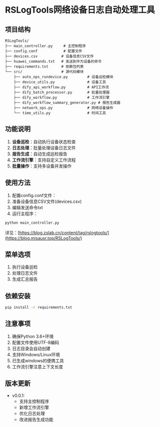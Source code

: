 # RSLogTools网络设备日志自动处理工具

## 项目结构
```
RSLogTools/
├── main_controller.py     # 主控制程序
├── config.conf            # 配置文件
├── devices.csv           # 设备信息CSV文件
├── huawei_commands.txt   # 发送到华为设备的命令
├── requirements.txt      # 依赖包列表
└── src/                  # 源代码模块
    ├── auto_ops_rundevice.py         # 设备巡检模块
    ├── device_utils.py               # 设备工具
    ├── dify_api_workflow.py          # API工作流
    ├── dify_batch_processor.py       # 批量处理器
    ├── dify_workflow.py              # 工作流引擎
    ├── dify_workflow_summary_generator.py # 报告生成器
    ├── network_ops.py                # 网络设备操作
    └── time_utils.py                 # 时间工具
```

## 功能说明
1. **设备巡检**：自动执行设备状态检查
2. **日志处理**：批量处理设备日志文件
3. **报告生成**：自动生成巡检报告
4. **工作流引擎**：支持自定义工作流程
5. **批量操作**：支持多设备并发操作

## 使用方法
1. 配置config.conf文件：
2. 准备设备信息CSV文件(devices.csv)
2. 编辑发送命令txt
2. 运行主程序：

```bash
python main_controller.py
```

详见：[https://blog.zslab.cn/content/tag/rslogtools/](https://blog.misausr.top/RSLogTools/)

## 菜单选项

1. 执行设备巡检
2. 处理日志文件
3. 生成汇总报告

## 依赖安装
```bash
pip install -r requirements.txt
```

## 注意事项
1. 确保Python 3.6+环境
2. 配置文件使用UTF-8编码
3. 日志目录会自动创建
4. 支持Windows/Linux环境
5. 已生成windows的便携工具
6. 工作流引擎注意上下文长度

## 版本更新
- v0.0.1:
  - 支持主控制程序
  - 新增工作流引擎
  - 优化日志处理
  - 改进报告生成功能
